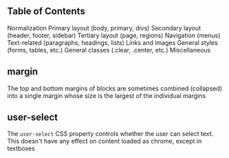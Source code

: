 ## Table of Contents

Normalization
Primary layout (body, primary, divs)
Secondary layout (header, footer, sidebar)
Tertiary layout (page, regions)
Navigation (menus)
Text-related (paragraphs, headings, lists)
Links and images
General styles (forms, tables, etc.)
General classes (.clear, .center, etc.)
Miscellaneous

## margin
The top and bottom margins of blocks are sometimes combined (collapsed) 
into a single margin whose size is the largest of the individual margins

## user-select
The `user-select` CSS property controls whether the user can select text.
This doesn't have any effect on content loaded as chrome, except in textboxes

